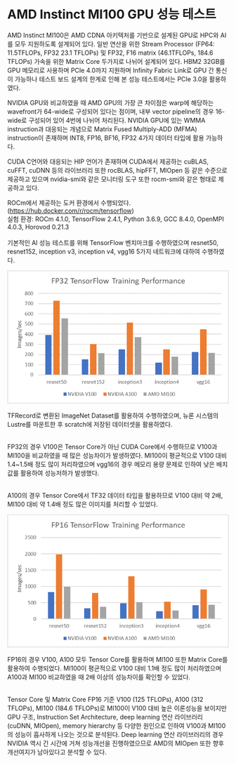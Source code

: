 # AMD Instinct MI100 GPU 성능 테스트

AMD Instinct MI100은 AMD CDNA 아키텍처를 기반으로 설계된 GPU로 HPC와 AI를 모두 지원하도록 설계되어 있다. 일반 연산을 위한 Stream Processor (FP64: 11.5TFLOPs, FP32 23.1 TFLOPs) 및 FP32, F16 matrix (46.1TFLOPs, 184.6 TFLOPs) 가속을 위한 Matrix Core 두가지로 나뉘어 설계되어 있다. HBM2 32GB를 GPU 메모리로 사용하며 PCIe 4.0까지 지원하며 Infinity Fabric Link로 GPU 간 통신이 가능하나 테스트 보드 설계의 한계로 인해 본 성능 테스트에서는 PCIe 3.0을 활용하였다.

&#x20;

&#x20;NVIDIA GPU와 비교하였을 때 AMD GPU의 가장 큰 차이점은 warp에 해당하는 wavefront가 64-wide로 구성되어 있다는 점이며, 내부 vector pipeline의 경우 16-wide로 구성되어 있어 4번에 나뉘어 처리된다. NVIDIA GPU에 있는 WMMA instruction과 대응되는 개념으로 Matrix Fused Multiply-ADD (MFMA) instruction이 존재하며 INT8, FP16, BF16, FP32 4가지 데이터 타입에 활용 가능하다.

&#x20;

&#x20;CUDA C언어와 대응되는 HIP 언어가 존재하며 CUDA에서 제공하는 cuBLAS, cuFFT, cuDNN 등의 라이브러리 또한 rocBLAS, hipFFT, MIOpen 등 같은 수준으로 제공하고 있으며 nvidia-smi와 같은 모니터링 도구 또한 rocm-smi와 같은 형태로 제공하고 있다.

&#x20;

&#x20;ROCm에서 제공하는 도커 환경에서 수행되었다. (https://hub.docker.com/r/rocm/tensorflow)\
실험 환경: ROCm 4.1.0, TensorFlow 2.4.1, Python 3.6.9, GCC 8.4.0, OpenMPI 4.0.3, Horovod 0.21.3\
\
&#x20;기본적인 AI 성능 테스트를 위해 TensorFlow 벤치마크를 수행하였으며 resnet50, resnet152, inception v3, inception v4, vgg16 5가지 네트워크에 대하여 수행하였다.

&#x20;

&#x20;

![](../../.gitbook/assets/DgkOHF46SLToNmfuGsxKN0.png)

&#x20;

&#x20;TFRecord로 변환된 ImageNet Dataset를 활용하여 수행하였으며, 뉴론 시스템의 Lustre를 마운트한 후 scratch에 저장된 데이터셋을 활용하였다.

\
&#x20;FP32의 경우 V100은 Tensor Core가 아닌 CUDA Core에서 수행하므로 V100과 MI100을 비교하였을 때 많은 성능차이가 발생하였다. MI100이 평균적으로 V100 대비 1.4\~1.5배 정도 많이 처리하였으며 vgg16의 경우 메모리 용량 문제로 인하여 낮은 배치 값를 활용하여 성능저하가 발생했다.

\
&#x20;A100의 경우 Tensor Core에서 TF32 데이터 타입을 활용하므로 V100 대비 약 2배, MI100 대비 약 1.4배 정도 많은 이미지를 처리할 수 있었다.

&#x20;

![](../../.gitbook/assets/Yk9yjW1eGk98gx8mkKdce1.png)

&#x20;

&#x20;FP16의 경우 V100, A100 모두 Tensor Core를 활용하며 MI100 또한 Matrix Core를 활용하여 수행되었다. MI100이 평균적으로 V100 대비 1.1배 정도 많이 처리하였으며 A100과 MI100 비교하였을 때 2배 이상의 성능차이를 확인할 수 있었다.

\
&#x20;Tensor Core 및 Matrix Core FP16 기준 V100 (125 TFLOPs), A100 (312 TFLOPs), MI100 (184.6 TFLOPs)로 MI100이 V100 대비 높은 이론성능을 보이지만 GPU 구조, Instruction Set Architecture, deep learning 연산 라이브러리 (cuDNN, MIOpen), memory hierarchy 등 다양한 원인으로 인하여 V100과 MI100의 성능이 흡사하게 나오는 것으로 분석된다. Deep learning 연산 라이브러리의 경우 NVIDIA 역시 긴 시간에 거쳐 성능개선을 진행하였으므로 AMD의 MIOpen 또한 향후 개선여지가 남아있다고 분석할 수 있다.
